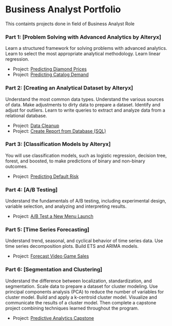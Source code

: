 # Business Analyst Portfolio

This containts projects done in field of Business Analyst Role

### Part 1: [Problem Solving with Advanced Analytics by Alteryx]
Learn a structured framework for solving problems with advanced analytics. Learn to select the most appropriate analytical methodology. Learn linear regression.

- Project: [Predicting Diamond Prices](https://github.com/arl170330/Business-Analyst-Portfolio/blob/master/Problem-Solving-with-Advanced-Analytics/1.1-Predicting-Diamond-Price.ipynb)
- Project: [Predicting Catalog Demand](https://github.com/arl170330/Business-Analyst-Portfolio/blob/master/Problem-Solving-with-Advanced-Analytics/1.2-Predicting-Catalog-Demand.ipynb)

### Part 2: [Creating an Analytical Dataset by Alteryx]
Understand the most common data types. Understand the various sources of data. Make adjustments to dirty data to prepare a dataset. Identify and adjust for outliers. Learn to write queries to extract and analyze data from a relational database.

- Project: [Data Cleanup](https://github.com/arl170330/Business-Analyst-Portfolio/blob/master/Creating-an-Analytical-Dataset/2.1-Data-Cleanup.ipynb)
- Project: [Create Report from Database (SQL)](https://github.com/arl170330/Business-Analyst-Portfolio/blob/master/Creating-an-Analytical-Dataset/2.2-Create-Report-from-Database.ipynb)

### Part 3: [Classification Models by Alteryx]
You will use classification models, such as logistic regression, decision tree, forest, and boosted, to make predictions of binary and non-binary outcomes.

- Project: [Predicting Default Risk](https://github.com/arl170330/Business-Analyst-Portfolio/blob/master/Classification-Models/4.1-Predicting-Default-Risk.ipynb)

### Part 4: [A/B Testing]
Understand the fundamentals of A/B testing, including experimental design, variable selection, and analyzing and interpreting results.

- Project: [A/B Test a New Menu Launch](https://github.com/arl170330/Business-Analyst-Portfolio/blob/master/AB-Testing/5.1-AB-Test-a-New-Menu-Launch.ipynb)

### Part 5: [Time Series Forecasting]
Understand trend, seasonal, and cyclical behavior of time series data. Use time series decomposition plots. Build ETS and ARIMA models.

- Project: [Forecast Video Game Sales](https://github.com/arl170330/Business-Analyst-Portfolio/blob/master/Time-Series-Forecasting/6.1-Forecast-Video-Game-Sales.ipynb)

### Part 6: [Segmentation and Clustering]
Understand the difference between localization, standardization, and segmentation. Scale data to prepare a dataset for cluster modeling. Use principal components analysis (PCA) to reduce the number of variables for cluster model. Build and apply a k-centroid cluster model. Visualize and communicate the results of a cluster model.
Then complete a capstone project combining techniques learned throughout the program.

- Project: [Predictive Analytics Capstone](https://github.com/arl170330/Business-Analyst-Portfolio/blob/master/Segmentation-and-Clustering/7.1-Combining-Predictive-Techniques.ipynb)
